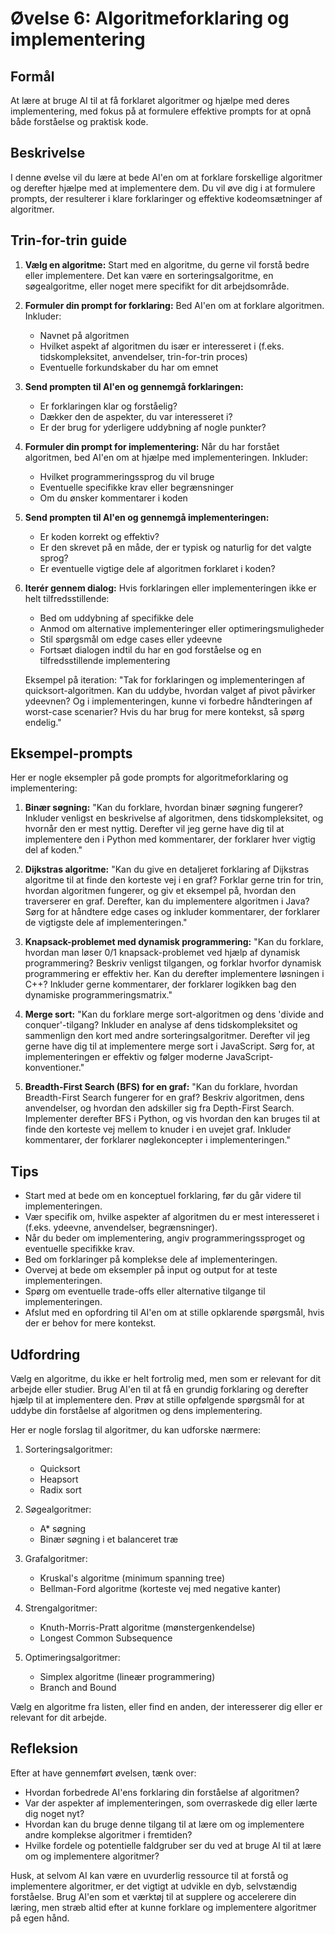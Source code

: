 # Øvelse 6: Algoritmeforklaring og implementering

## Formål
At lære at bruge AI til at få forklaret algoritmer og hjælpe med deres implementering, med fokus på at formulere effektive prompts for at opnå både forståelse og praktisk kode.

## Beskrivelse
I denne øvelse vil du lære at bede AI'en om at forklare forskellige algoritmer og derefter hjælpe med at implementere dem. Du vil øve dig i at formulere prompts, der resulterer i klare forklaringer og effektive kodeomsætninger af algoritmer.

## Trin-for-trin guide

1. **Vælg en algoritme:**
   Start med en algoritme, du gerne vil forstå bedre eller implementere. Det kan være en sorteringsalgoritme, en søgealgoritme, eller noget mere specifikt for dit arbejdsområde.

2. **Formuler din prompt for forklaring:**
   Bed AI'en om at forklare algoritmen. Inkluder:
   - Navnet på algoritmen
   - Hvilket aspekt af algoritmen du især er interesseret i (f.eks. tidskompleksitet, anvendelser, trin-for-trin proces)
   - Eventuelle forkundskaber du har om emnet

3. **Send prompten til AI'en og gennemgå forklaringen:**
   - Er forklaringen klar og forståelig?
   - Dækker den de aspekter, du var interesseret i?
   - Er der brug for yderligere uddybning af nogle punkter?

4. **Formuler din prompt for implementering:**
   Når du har forstået algoritmen, bed AI'en om at hjælpe med implementeringen. Inkluder:
   - Hvilket programmeringssprog du vil bruge
   - Eventuelle specifikke krav eller begrænsninger
   - Om du ønsker kommentarer i koden

5. **Send prompten til AI'en og gennemgå implementeringen:**
   - Er koden korrekt og effektiv?
   - Er den skrevet på en måde, der er typisk og naturlig for det valgte sprog?
   - Er eventuelle vigtige dele af algoritmen forklaret i koden?

6. **Iterér gennem dialog:**
   Hvis forklaringen eller implementeringen ikke er helt tilfredsstillende:
   - Bed om uddybning af specifikke dele
   - Anmod om alternative implementeringer eller optimeringsmuligheder
   - Stil spørgsmål om edge cases eller ydeevne
   - Fortsæt dialogen indtil du har en god forståelse og en tilfredsstillende implementering

   Eksempel på iteration:
   "Tak for forklaringen og implementeringen af quicksort-algoritmen. Kan du uddybe, hvordan valget af pivot påvirker ydeevnen? Og i implementeringen, kunne vi forbedre håndteringen af worst-case scenarier? Hvis du har brug for mere kontekst, så spørg endelig."

## Eksempel-prompts

Her er nogle eksempler på gode prompts for algoritmeforklaring og implementering:

1. **Binær søgning:**
   "Kan du forklare, hvordan binær søgning fungerer? Inkluder venligst en beskrivelse af algoritmen, dens tidskompleksitet, og hvornår den er mest nyttig. Derefter vil jeg gerne have dig til at implementere den i Python med kommentarer, der forklarer hver vigtig del af koden."

2. **Dijkstras algoritme:**
   "Kan du give en detaljeret forklaring af Dijkstras algoritme til at finde den korteste vej i en graf? Forklar gerne trin for trin, hvordan algoritmen fungerer, og giv et eksempel på, hvordan den traverserer en graf. Derefter, kan du implementere algoritmen i Java? Sørg for at håndtere edge cases og inkluder kommentarer, der forklarer de vigtigste dele af implementeringen."

3. **Knapsack-problemet med dynamisk programmering:**
   "Kan du forklare, hvordan man løser 0/1 knapsack-problemet ved hjælp af dynamisk programmering? Beskriv venligst tilgangen, og forklar hvorfor dynamisk programmering er effektiv her. Kan du derefter implementere løsningen i C++? Inkluder gerne kommentarer, der forklarer logikken bag den dynamiske programmeringsmatrix."

4. **Merge sort:**
   "Kan du forklare merge sort-algoritmen og dens 'divide and conquer'-tilgang? Inkluder en analyse af dens tidskompleksitet og sammenlign den kort med andre sorteringsalgoritmer. Derefter vil jeg gerne have dig til at implementere merge sort i JavaScript. Sørg for, at implementeringen er effektiv og følger moderne JavaScript-konventioner."

5. **Breadth-First Search (BFS) for en graf:**
   "Kan du forklare, hvordan Breadth-First Search fungerer for en graf? Beskriv algoritmen, dens anvendelser, og hvordan den adskiller sig fra Depth-First Search. Implementer derefter BFS i Python, og vis hvordan den kan bruges til at finde den korteste vej mellem to knuder i en uvejet graf. Inkluder kommentarer, der forklarer nøglekoncepter i implementeringen."

## Tips
- Start med at bede om en konceptuel forklaring, før du går videre til implementeringen.
- Vær specifik om, hvilke aspekter af algoritmen du er mest interesseret i (f.eks. ydeevne, anvendelser, begrænsninger).
- Når du beder om implementering, angiv programmeringssproget og eventuelle specifikke krav.
- Bed om forklaringer på komplekse dele af implementeringen.
- Overvej at bede om eksempler på input og output for at teste implementeringen.
- Spørg om eventuelle trade-offs eller alternative tilgange til implementeringen.
- Afslut med en opfordring til AI'en om at stille opklarende spørgsmål, hvis der er behov for mere kontekst.

## Udfordring
Vælg en algoritme, du ikke er helt fortrolig med, men som er relevant for dit arbejde eller studier. Brug AI'en til at få en grundig forklaring og derefter hjælp til at implementere den. Prøv at stille opfølgende spørgsmål for at uddybe din forståelse af algoritmen og dens implementering.

Her er nogle forslag til algoritmer, du kan udforske nærmere:

1. Sorteringsalgoritmer:
   - Quicksort
   - Heapsort
   - Radix sort

2. Søgealgoritmer:
   - A* søgning
   - Binær søgning i et balanceret træ

3. Grafalgoritmer:
   - Kruskal's algoritme (minimum spanning tree)
   - Bellman-Ford algoritme (korteste vej med negative kanter)

4. Strengalgoritmer:
   - Knuth-Morris-Pratt algoritme (mønstergenkendelse)
   - Longest Common Subsequence

5. Optimeringsalgoritmer:
   - Simplex algoritme (lineær programmering)
   - Branch and Bound

Vælg en algoritme fra listen, eller find en anden, der interesserer dig eller er relevant for dit arbejde.

## Refleksion
Efter at have gennemført øvelsen, tænk over:
- Hvordan forbedrede AI'ens forklaring din forståelse af algoritmen?
- Var der aspekter af implementeringen, som overraskede dig eller lærte dig noget nyt?
- Hvordan kan du bruge denne tilgang til at lære om og implementere andre komplekse algoritmer i fremtiden?
- Hvilke fordele og potentielle faldgruber ser du ved at bruge AI til at lære om og implementere algoritmer?

Husk, at selvom AI kan være en uvurderlig ressource til at forstå og implementere algoritmer, er det vigtigt at udvikle en dyb, selvstændig forståelse. Brug AI'en som et værktøj til at supplere og accelerere din læring, men stræb altid efter at kunne forklare og implementere algoritmer på egen hånd.
